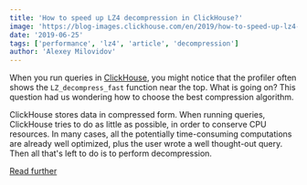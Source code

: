```yaml
---
title: 'How to speed up LZ4 decompression in ClickHouse?'
image: 'https://blog-images.clickhouse.com/en/2019/how-to-speed-up-lz4-decompression-in-clickhouse/main.jpg'
date: '2019-06-25'
tags: ['performance', 'lz4', 'article', 'decompression']
author: 'Alexey Milovidov'
---
```


When you run queries in [ClickHouse](https://clickhouse.com/), you might notice that the profiler often shows the `LZ_decompress_fast` function near the top. What is going on? This question had us wondering how to choose the best compression algorithm.

ClickHouse stores data in compressed form. When running queries, ClickHouse tries to do as little as possible, in order to conserve CPU resources. In many cases, all the potentially time-consuming computations are already well optimized, plus the user wrote a well thought-out query. Then all that's left to do is to perform decompression.

[Read further](https://habr.com/en/company/yandex/blog/457612/)
